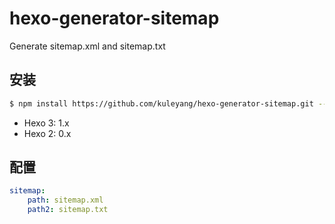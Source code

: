 # hexo-generator-sitemap


Generate sitemap.xml and sitemap.txt

## 安装

``` bash
$ npm install https://github.com/kuleyang/hexo-generator-sitemap.git --save
```

- Hexo 3: 1.x
- Hexo 2: 0.x

## 配置


``` yaml
sitemap:
    path: sitemap.xml
    path2: sitemap.txt
```



